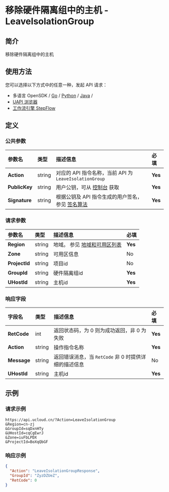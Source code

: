# 移除硬件隔离组中的主机 - LeaveIsolationGroup

## 简介

移除硬件隔离组中的主机






## 使用方法

您可以选择以下方式中的任意一种，发起 API 请求：
- 多语言 OpenSDK / [Go](https://github.com/ucloud/ucloud-sdk-go) / [Python](https://github.com/ucloud/ucloud-sdk-python3) / [Java](https://github.com/ucloud/ucloud-sdk-java) /
- [UAPI 浏览器](https://console.ucloud.cn/uapi/detail?id=LeaveIsolationGroup)
- [工作流引擎 StepFlow](https://console.ucloud.cn/stepflow/manage/)


## 定义

### 公共参数

| 参数名 | 类型 | 描述信息 | 必填 |
|:---|:---|:---|:---|
| **Action**     | string  | 对应的 API 指令名称，当前 API 为 `LeaveIsolationGroup`                        | **Yes** |
| **PublicKey**  | string  | 用户公钥，可从 [控制台](https://console.ucloud.cn/uapi/apikey) 获取                                             | **Yes** |
| **Signature**  | string  | 根据公钥及 API 指令生成的用户签名，参见 [签名算法](api/summary/signature.md)  | **Yes** |

### 请求参数

| 参数名 | 类型 | 描述信息 | 必填 |
|:---|:---|:---|:---|
| **Region** | string | 地域。 参见 [地域和可用区列表](api/summary/regionlist) |**Yes**|
| **Zone** | string | 可用区信息 |No|
| **ProjectId** | string | 项目id |No|
| **GroupId** | string | 硬件隔离组id |**Yes**|
| **UHostId** | string | 主机id |**Yes**|

### 响应字段

| 字段名 | 类型 | 描述信息 | 必填 |
|:---|:---|:---|:---|
| **RetCode** | int | 返回状态码，为 0 则为成功返回，非 0 为失败 |**Yes**|
| **Action** | string | 操作指令名称 |**Yes**|
| **Message** | string | 返回错误消息，当 `RetCode` 非 0 时提供详细的描述信息 |No|
| **UHostId** | string | 主机id |**Yes**|




## 示例

### 请求示例
    
```
https://api.ucloud.cn/?Action=LeaveIsolationGroup
&Region=cn-zj
&GroupId=sqDxnHTy
&UHostId=cqCgEwrJ
&Zone=iuFbLPDX
&ProjectId=BoXqQbGF
```

### 响应示例
    
```json
{
  "Action": "LeaveIsolationGroupResponse",
  "GroupId": "ZyzDZUeZ",
  "RetCode": 0
}
```





